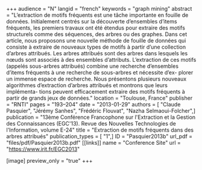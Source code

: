 +++
audience = "N"
langid = "french"
keywords = "graph mining"
abstract = "L’extraction de motifs fréquents est une tâche importante en fouille de données. Initialement centrés sur la découverte d’ensembles d’items fréquents, les premiers travaux ont été étendus pour extraire des motifs structurels comme des séquences, des arbres ou des graphes. Dans cet article, nous proposons une nouvelle méthode de fouille de données qui consiste à extraire de nouveaux types de motifs à partir d’une collection d’arbres attribués. Les arbres attribués sont des arbres dans lesquels les nœuds sont associés à des ensembles d’attributs. L’extraction de ces motifs (appelés sous-arbres attribués) combine une recherche d’ensembles d’items fréquents à une recherche de sous-arbres et nécessite d’ex- plorer un immense espace de recherche. Nous présentons plusieurs nouveaux algorithmes d’extraction d’arbres attribués et montrons que leurs implémenta- tions peuvent efficacement extraire des motifs fréquents à partir de grands jeux de données."
location = "Toulouse, France"
publisher = "RNTI"
pages = "193–204"
date = "2013-01-29"
authors = [ "Claude Pasquier", "Jérémy Sanhes", "Frédéric Flouvat", "Nazha Selmaoui-Folcher",]
publication = "13ème Conférence Francophone sur l'Extraction et la Gestion des Connaissances (EGC'13). Revue des Nouvelles Technologies de l'Information, volume E-24"
title = "Extraction de motifs fréquents dans des arbres attribués"
publication_types = [ "1",]
ID = "Pasquier2013b"
url_pdf = "files/pdf/Pasquier2013b.pdf"
[[links]]
name = "Conference Site"
url = "https://www.irit.fr/EGC2013"

[image]
preview_only = "true"
+++
